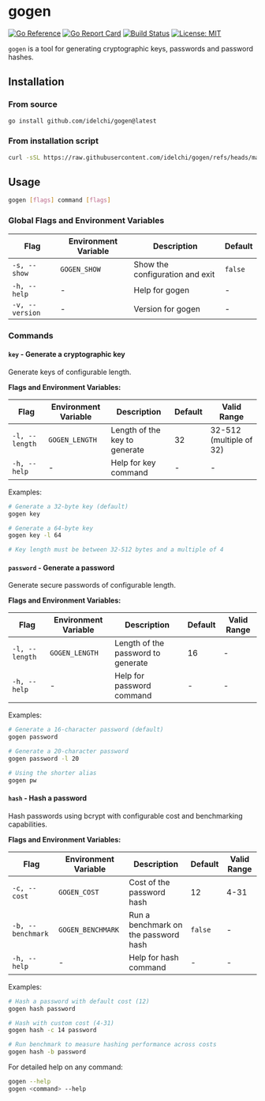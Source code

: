 # gogen

[![Go Reference](https://pkg.go.dev/badge/github.com/idelchi/gogen.svg)](https://pkg.go.dev/github.com/idelchi/gogen)
[![Go Report Card](https://goreportcard.com/badge/github.com/idelchi/gogen)](https://goreportcard.com/report/github.com/idelchi/gogen)
[![Build Status](https://github.com/idelchi/gogen/actions/workflows/github-actions.yml/badge.svg)](https://github.com/idelchi/gogen/actions/workflows/github-actions.yml/badge.svg)
[![License: MIT](https://img.shields.io/badge/License-MIT-yellow.svg)](https://opensource.org/licenses/MIT)

`gogen` is a tool for generating cryptographic keys, passwords and password hashes.

## Installation

### From source

```sh
go install github.com/idelchi/gogen@latest
```

### From installation script

```sh
curl -sSL https://raw.githubusercontent.com/idelchi/gogen/refs/heads/main/install.sh | sh -s -- -d ~/.local/bin
```

## Usage

```sh
gogen [flags] command [flags]
```

### Global Flags and Environment Variables

| Flag            | Environment Variable | Description                     | Default |
| --------------- | -------------------- | ------------------------------- | ------- |
| `-s, --show`    | `GOGEN_SHOW`         | Show the configuration and exit | `false` |
| `-h, --help`    | -                    | Help for gogen                  | -       |
| `-v, --version` | -                    | Version for gogen               | -       |

### Commands

#### `key` - Generate a cryptographic key

Generate keys of configurable length.

**Flags and Environment Variables:**

| Flag           | Environment Variable | Description                   | Default | Valid Range             |
| -------------- | -------------------- | ----------------------------- | ------- | ----------------------- |
| `-l, --length` | `GOGEN_LENGTH`       | Length of the key to generate | 32      | 32-512 (multiple of 32) |
| `-h, --help`   | -                    | Help for key command          | -       | -                       |

Examples:

```sh
# Generate a 32-byte key (default)
gogen key

# Generate a 64-byte key
gogen key -l 64

# Key length must be between 32-512 bytes and a multiple of 4
```

#### `password` - Generate a password

Generate secure passwords of configurable length.

**Flags and Environment Variables:**

| Flag           | Environment Variable | Description                        | Default | Valid Range |
| -------------- | -------------------- | ---------------------------------- | ------- | ----------- |
| `-l, --length` | `GOGEN_LENGTH`       | Length of the password to generate | 16      | -           |
| `-h, --help`   | -                    | Help for password command          | -       | -           |

Examples:

```sh
# Generate a 16-character password (default)
gogen password

# Generate a 20-character password
gogen password -l 20

# Using the shorter alias
gogen pw
```

#### `hash` - Hash a password

Hash passwords using bcrypt with configurable cost and benchmarking capabilities.

**Flags and Environment Variables:**

| Flag              | Environment Variable | Description                          | Default | Valid Range |
| ----------------- | -------------------- | ------------------------------------ | ------- | ----------- |
| `-c, --cost`      | `GOGEN_COST`         | Cost of the password hash            | 12      | 4-31        |
| `-b, --benchmark` | `GOGEN_BENCHMARK`    | Run a benchmark on the password hash | `false` | -           |
| `-h, --help`      | -                    | Help for hash command                | -       | -           |

Examples:

```sh
# Hash a password with default cost (12)
gogen hash password

# Hash with custom cost (4-31)
gogen hash -c 14 password

# Run benchmark to measure hashing performance across costs
gogen hash -b password
```

For detailed help on any command:

```sh
gogen --help
gogen <command> --help
```
